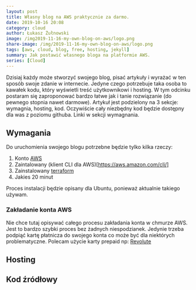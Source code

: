 ```yaml
---
layout: post
title: Własny blog na AWS praktycznie za darmo.
date: 2019-10-16 20:08
category: cloud
author: Łukasz Żułnowski
image: /img2019-11-16-my-own-blog-on-aws/logo.png
share-image: /img/2019-11-16-my-own-blog-on-aws/logo.png
tags: [aws, cloud, blog, free, hosting, jekyll]
summary: Jak postawić własnego bloga na platformie AWS.
series: [Cloud]
---
```


Dzisiaj każdy może stworzyć swojego blog, pisać artykuły i wyrażać w ten sposób swoje zdanie w internecie. Jedyne czego potrzebuje taka osoba to kawałek kodu, który wyświetli treść użytkownikowi i hosting. W tym odcinku postaram się zaproponować bardzo łatwe jak i tanie rozwiązanie (do pewnego stopnia nawet darmowe). Artykuł jest podzielony na 3 sekcje: wymagnia, hosting, kod. Oczywiście cały niezbędny kod będzie dostępny dla was z poziomu githuba. Linki w sekcji wymagnania.



## Wymagania

Do uruchomienia swojego blogu potrzebne będzie tylko kilka rzeczy:

1. Konto [AWS](https://portal.aws.amazon.com/gp/aws/developer/registration/index.html?nc2=h_ct&src=default)
2. Zaintalowany (klient CLI dla AWS)[https://aws.amazon.com/cli/]
3. Zainstalowany [terraform](https://www.terraform.io/downloads.html)
4. Jakies 20 minut

Proces instalacji będzie opisany dla Ubuntu, ponieważ aktualnie takiego używam.

### Zakładanie konta AWS

Nie chce tutaj opisywać całego procesu zakładania konta w chmurze AWS. Jest to bardzo szybki proces bez żadnych niespodzianek. Jedynie trzeba podpiąć kartę płatnicza do swojego konta co może być dla niektórych problematyczne. Polecam użycie karty prepaid np: [Revolute](https://revolut.com/referral/ukaszk0y!a13221) 

## Hosting

## Kod źródłowy